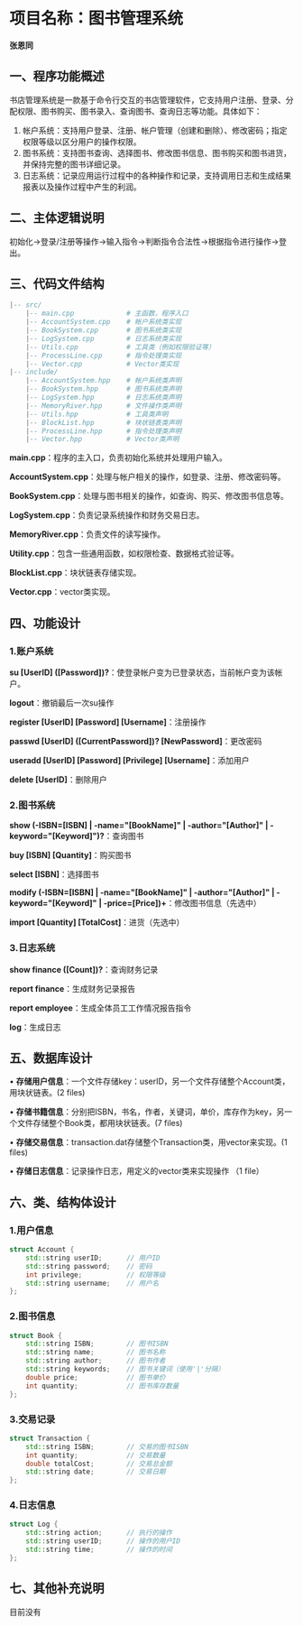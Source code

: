 # 项目名称：图书管理系统

**张恩同**

## 一、程序功能概述

书店管理系统是一款基于命令行交互的书店管理软件，它支持用户注册、登录、分配权限、图书购买、图书录入、查询图书、查询日志等功能。具体如下：

1. 帐户系统：支持用户登录、注册、帐户管理（创建和删除）、修改密码；指定权限等级以区分用户的操作权限。
2. 图书系统：支持图书查询、选择图书、修改图书信息、图书购买和图书进货，并保持完整的图书详细记录。
3. 日志系统：记录应用运行过程中的各种操作和记录，支持调用日志和生成结果报表以及操作过程中产生的利润。

## 二、主体逻辑说明

初始化$\to$登录/注册等操作$\to$输入指令$\to$判断指令合法性$\to$根据指令进行操作$\to$登出。

## 三、代码文件结构

```lua
|-- src/
    |-- main.cpp             # 主函数，程序入口
    |-- AccountSystem.cpp    # 帐户系统类实现
    |-- BookSystem.cpp       # 图书系统类实现
    |-- LogSystem.cpp        # 日志系统类实现
    |-- Utils.cpp            # 工具类（例如权限验证等）
    |-- ProcessLine.cpp      # 指令处理类实现
    |-- Vector.cpp           # Vector类实现
|-- include/
    |-- AccountSystem.hpp    # 帐户系统类声明
    |-- BookSystem.hpp       # 图书系统类声明
    |-- LogSystem.hpp        # 日志系统类声明
    |-- MemoryRiver.hpp      # 文件操作类声明
    |-- Utils.hpp            # 工具类声明
    |-- BlockList.hpp        # 块状链表类声明
    |-- ProcessLine.hpp      # 指令处理类声明
    |-- Vector.hpp           # Vector类声明
```

**main.cpp**：程序的主入口，负责初始化系统并处理用户输入。

**AccountSystem.cpp**：处理与帐户相关的操作，如登录、注册、修改密码等。

**BookSystem.cpp**：处理与图书相关的操作，如查询、购买、修改图书信息等。

**LogSystem.cpp**：负责记录系统操作和财务交易日志。

**MemoryRiver.cpp**：负责文件的读写操作。

**Utility.cpp**：包含一些通用函数，如权限检查、数据格式验证等。

**BlockList.cpp**：块状链表存储实现。

**Vector.cpp**：vector类实现。

## 四、功能设计

### 1.账户系统

**su [UserID] ([Password])?**：使登录帐户变为已登录状态，当前帐户变为该帐户。

**logout**：撤销最后一次su操作

**register [UserID] [Password] [Username]**：注册操作

**passwd [UserID] ([CurrentPassword])? [NewPassword]**：更改密码

**useradd [UserID] [Password] [Privilege] [Username]**：添加用户

**delete [UserID]**：删除用户

### 2.图书系统

**show (-ISBN=[ISBN] | -name="[BookName]" | -author="[Author]" | -keyword="[Keyword]")?**：查询图书

**buy [ISBN] [Quantity]**：购买图书

**select [ISBN]**：选择图书

**modify (-ISBN=[ISBN] | -name="[BookName]" | -author="[Author]" | -keyword="[Keyword]" | -price=[Price])+**：修改图书信息（先选中）

**import [Quantity] [TotalCost]**：进货（先选中）

### 3.日志系统

**show finance ([Count])?**：查询财务记录

**report finance**：生成财务记录报告

**report employee**：生成全体员工工作情况报告指令

**log**：生成日志

## 五、数据库设计

$\bullet$ **存储用户信息**：一个文件存储key：userID，另一个文件存储整个Account类，用块状链表。(2 files)

$\bullet$ **存储书籍信息**：分别把ISBN，书名，作者，关键词，单价，库存作为key，另一个文件存储整个Book类，都用块状链表。(7 files)

$\bullet$ **存储交易信息**：transaction.dat存储整个Transaction类，用vector来实现。(1 files)

$\bullet$ **存储日志信息**：记录操作日志，用定义的vector类来实现操作 （1 file）

## 六、类、结构体设计

### 1.用户信息

```cpp
struct Account {
    std::string userID;      // 用户ID
    std::string password;    // 密码
    int privilege;           // 权限等级
    std::string username;    // 用户名
};
```

### 2.图书信息

```cpp
struct Book {
    std::string ISBN;        // 图书ISBN
    std::string name;        // 图书名称
    std::string author;      // 图书作者
    std::string keywords;    // 图书关键词（使用'|'分隔）
    double price;            // 图书单价
    int quantity;            // 图书库存数量
};
```

### 3.交易记录

```cpp
struct Transaction {
    std::string ISBN;        // 交易的图书ISBN
    int quantity;            // 交易数量
    double totalCost;        // 交易总金额
    std::string date;        // 交易日期
};
```

### 4.日志信息

```cpp
struct Log {
    std::string action;      // 执行的操作
    std::string userID;      // 操作的用户ID
    std::string time;        // 操作的时间
};
```



## 七、其他补充说明

目前没有